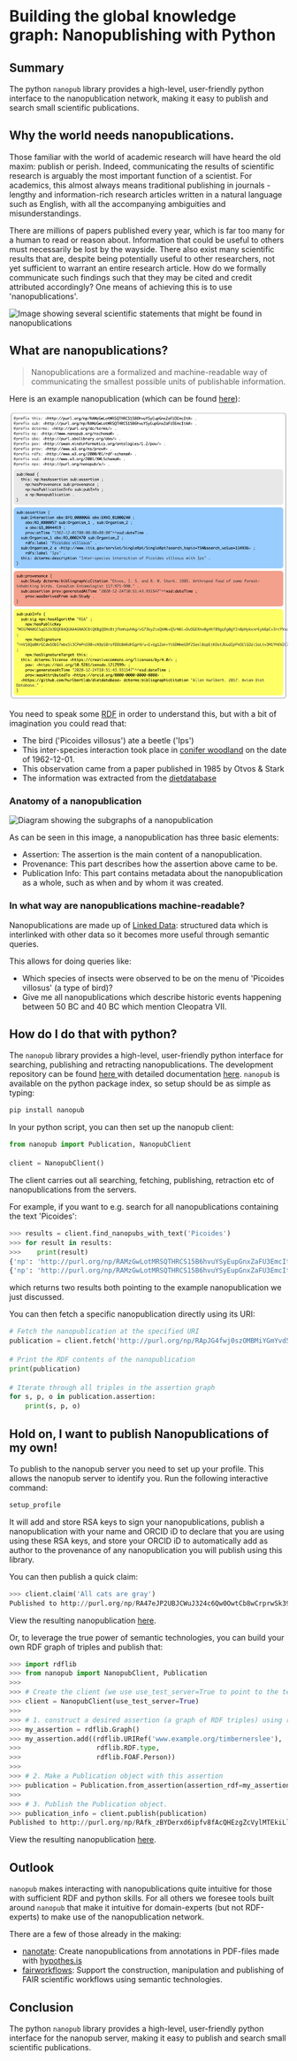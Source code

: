 # Building the global knowledge graph: Nanopublishing with Python
## Summary
The python `nanopub` library provides a high-level, user-friendly python interface to the nanopublication network,
making it easy to publish and search small scientific publications.

## Why the world needs nanopublications.
Those familiar with the world of academic research will have heard the old maxim: publish or perish. 
Indeed, communicating the results of scientific research is arguably the most important function of a scientist. 
For academics, this almost always means traditional publishing in journals - lengthy and 
information-rich research articles written in a natural language such as English, 
with all the accompanying ambiguities and misunderstandings.

There are millions of papers published every year, which is far too many for a human to read or reason about. 
Information that could be useful to others must necessarily be lost by the wayside. 
There also exist many scientific results that are, despite being potentially useful to other researchers, 
not yet sufficient to warrant an entire research article. 
How do we formally communicate such findings such that they may be cited and credit attributed accordingly? 
One means of achieving this is to use 'nanopublications'.

![Image showing several scientific statements that might be found in nanopublications]()


## What are nanopublications?

> Nanopublications are a formalized and machine-readable way of communicating the smallest possible units of publishable information. 

Here is an example nanopublication (which can be found [here](http://purl.org/np/RAMzGwLotMRSQTHRCS15B6hvuYSyEupGnxZaFU3EmcItA)):

![Example nanopublication describing an observation of a bird eating an insect](species-interaction-nanopub.png)

You need to speak some [RDF](https://en.wikipedia.org/wiki/Resource_Description_Framework)
in order to understand this, but with a bit of imagination you could read that:
* The bird ('Picoides villosus') ate a beetle ('Ips')
* This inter-species interaction took place in [conifer woodland](http://www.ontobee.org/ontology/ENVO?iri=http://purl.obolibrary.org/obo/ENVO_01000240)
on the date of 1962-12-01.
* This observation came from a paper published in 1985 by Otvos & Stark
* The information was extracted from the [dietdatabase](https://github.com/hurlbertlab/dietdatabase)

### Anatomy of a nanopublication

![Diagram showing the subgraphs of a nanopublication](https://github.com/fair-workflows/nanopub/blob/main/docs/img/nanopub.png)

As can be seen in this image, a nanopublication has three basic elements:
* Assertion: The assertion is the main content of a nanopublication.
* Provenance: This part describes how the assertion above came to be.
* Publication Info: This part contains metadata about the nanopublication as a whole, such as when and by whom it was created.

### In what way are nanopublications machine-readable?
Nanopublications are made up of [Linked Data](https://en.wikipedia.org/wiki/Linked_data): 
structured data which is interlinked with other data so it becomes more useful through semantic queries.

This allows for doing queries like:
* Which species of insects were observed to be on the menu of 'Picoides villosus' (a type of bird)?
* Give me all nanopublications which describe historic events happening between 50 BC and 40 BC which mention Cleopatra VII. 

## How do I do that with python?

The ```nanopub``` library provides a high-level, user-friendly python interface for searching, publishing and retracting nanopublications. 
The development repository can be found [here ](https://github.com/fair-workflows/nanopub) with detailed documentation [here](https://nanopub.readthedocs.io/). 
```nanopub``` is available on the python package index, so setup should be as simple as typing:

```bash
pip install nanopub
```

In your python script, you can then set up the nanopub client:
```python
from nanopub import Publication, NanopubClient

client = NanopubClient()
```

The client carries out all searching, fetching, publishing, retraction etc of nanopublications from the servers.


For example, if you want to e.g. search for all nanopublications containing the text 'Picoides':

```python
>>> results = client.find_nanopubs_with_text('Picoides')
>>> for result in results:
>>>    print(result)
{'np': 'http://purl.org/np/RAMzGwLotMRSQTHRCS15B6hvuYSyEupGnxZaFU3EmcItA', 'description': 'Inter-species interaction of Picoides villosus with Ips', 'date': '2020-12-24T10:51:43.931Z'}
{'np': 'http://purl.org/np/RAMzGwLotMRSQTHRCS15B6hvuYSyEupGnxZaFU3EmcItA', 'description': 'Picoides villosus', 'date': '2020-12-24T10:51:43.931Z'}
```
which returns two results both pointing to the example nanopublication we just discussed. 

You can then fetch a specific nanopublication directly using its URI:

```python
# Fetch the nanopublication at the specified URI
publication = client.fetch('http://purl.org/np/RApJG4fwj0szOMBMiYGmYvd5MCtRle6VbwkMJUb1SxxDM')

# Print the RDF contents of the nanopublication
print(publication)

# Iterate through all triples in the assertion graph
for s, p, o in publication.assertion:
    print(s, p, o)

```

## Hold on, I want to publish Nanopublications of my own!

To publish to the nanopub server you need to set up your profile. 
This allows the nanopub server to identify you. 
Run the following interactive command:

```bash
setup_profile
```

It will add and store RSA keys to sign your nanopublications, publish a nanopublication with your name and ORCID iD to
declare that you are using using these RSA keys, and store your ORCID iD to automatically add as author to the
provenance of any nanopublication you will publish using this library.


You can then publish a quick claim:
```python
>>> client.claim('All cats are gray')
Published to http://purl.org/np/RA47eJP2UBJCWuJ324c6Qw0OwtCb8wCrprwSk39am7xck```
```
View the resulting nanopublication [here](http://purl.org/np/RA47eJP2UBJCWuJ324c6Qw0OwtCb8wCrprwSk39am7xck).

Or, to leverage the true power of semantic technologies, you can build your own RDF graph of triples and publish that:
```python
>>> import rdflib
>>> from nanopub import NanopubClient, Publication
>>> 
>>> # Create the client (we use use_test_server=True to point to the test server)
>>> client = NanopubClient(use_test_server=True)
>>> 
>>> # 1. construct a desired assertion (a graph of RDF triples) using rdflib
>>> my_assertion = rdflib.Graph()
>>> my_assertion.add((rdflib.URIRef('www.example.org/timbernerslee'),
>>>                   rdflib.RDF.type,
>>>                   rdflib.FOAF.Person))
>>> 
>>> # 2. Make a Publication object with this assertion
>>> publication = Publication.from_assertion(assertion_rdf=my_assertion)
>>> 
>>> # 3. Publish the Publication object.
>>> publication_info = client.publish(publication)
Published to http://purl.org/np/RAfk_zBYDerxd6ipfv8fAcQHEzgZcVylMTEkiLlMzsgwQ
```
View the resulting nanopublication [here](http://purl.org/np/RAfk_zBYDerxd6ipfv8fAcQHEzgZcVylMTEkiLlMzsgwQ).

## Outlook
`nanopub` makes interacting with nanopublications quite intuitive for those with sufficient RDF and python skills.
For all others we foresee tools built around `nanopub` that make it intuitive for domain-experts (but not RDF-experts)
to make use of the nanopublication network.

There are a few of those already in the making:
* [nanotate](https://github.com/nanotate-tool/nanotate): Create nanopublications from annotations in PDF-files made with [hypothes.is](https://web.hypothes.is/)
* [fairworkflows](https://github.com/fair-workflows/fairworkflows): Support the construction, manipulation and publishing 
of FAIR scientific workflows using semantic technologies.
## Conclusion
The python `nanopub` library provides a high-level, user-friendly python interface for the nanopub server,
making it easy to publish and search small scientific publications. 
